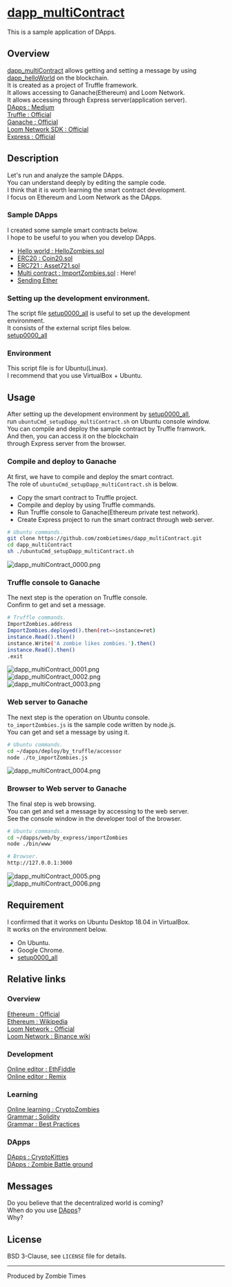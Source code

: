 # [dapp_multiContract](https://github.com/zombietimes/dapp_multiContract)
This is a sample application of DApps.  

## Overview
[dapp_multiContract](https://github.com/zombietimes/dapp_multiContract) allows getting and setting a message by using [dapp_helloWorld]() on the blockchain.  
It is created as a project of Truffle framework.  
It allows accessing to Ganache(Ethereum) and Loom Network.  
It allows accessing through Express server(application server).  
[DApps : Medium](https://medium.com/swlh/understanding-dapps-decentralized-applications-8f3668ebdc9a)  
[Truffle : Official](https://truffleframework.com/)  
[Ganache : Official](https://truffleframework.com/docs/ganache/overview)  
[Loom Network SDK : Official](https://loomx.io/developers/)  
[Express : Official](https://expressjs.com/)  

## Description
Let's run and analyze the sample DApps.  
You can understand deeply by editing the sample code.  
I think that it is worth learning the smart contract development.  
I focus on Ethereum and Loom Network as the DApps.  

### Sample DApps
I created some sample smart contracts below.  
I hope to be useful to you when you develop DApps.  
- [Hello world : HelloZombies.sol](https://github.com/zombietimes/dapp_helloWorld)
- [ERC20 : Coin20.sol](https://github.com/zombietimes/dapp_erc20)
- [ERC721 : Asset721.sol](https://github.com/zombietimes/dapp_erc721)
- [Multi contract : ImportZombies.sol](https://github.com/zombietimes/dapp_multiContract) : Here!
- [Sending Ether](https://github.com/zombietimes/dapp_sendEther)

### Setting up the development environment.
The script file [setup0000_all](https://github.com/zombietimes/setup0000_all) is useful to set up the development environment.  
It consists of the external script files below.  
[setup0000_all](https://github.com/zombietimes/setup0000_all)  

### Environment
This script file is for Ubuntu(Linux).  
I recommend that you use VirtualBox + Ubuntu.  

## Usage
After setting up the development environment by [setup0000_all](https://github.com/zombietimes/setup0000_all),  
run `ubuntuCmd_setupDapp_multiContract.sh` on Ubuntu console window.  
You can compile and deploy the sample contract by Truffle framwork.  
And then, you can access it on the blockchain  
through Express server from the browser.  

### Compile and deploy to Ganache
At first, we have to compile and deploy the smart contract.  
The role of `ubuntuCmd_setupDapp_multiContract.sh` is below.  
- Copy the smart contract to Truffle project.
- Compile and deploy by using Truffle commands.
- Run Truffle console to Ganache(Ethereum private test network).
- Create Express project to run the smart contract through web server.
```sh
# Ubuntu commands.
git clone https://github.com/zombietimes/dapp_multiContract.git
cd dapp_multiContract
sh ./ubuntuCmd_setupDapp_multiContract.sh
```
![dapp_multiContract_0000.png]()  

### Truffle console to Ganache
The next step is the operation on Truffle console.  
Confirm to get and set a message.  
```sh
# Truffle commands.
ImportZombies.address
ImportZombies.deployed().then(ret=>instance=ret)
instance.Read().then()
instance.Write('A zombie likes zombies.').then()
instance.Read().then()
.exit
```
![dapp_multiContract_0001.png]()  
![dapp_multiContract_0002.png]()  
![dapp_multiContract_0003.png]()  

### Web server to Ganache
The next step is the operation on Ubuntu console.  
`to_importZombies.js` is the sample code written by node.js.  
You can get and set a message by using it.  
```sh
# Ubuntu commands.
cd ~/dapps/deploy/by_truffle/accessor
node ./to_importZombies.js
```
![dapp_multiContract_0004.png]()  

### Browser to Web server to Ganache
The final step is web browsing.  
You can get and set a message by accessing to the web server.  
See the console window in the developer tool of the browser.  
```sh
# Ubuntu commands.
cd ~/dapps/web/by_express/importZombies
node ./bin/www
```
```sh
# Browser.
http://127.0.0.1:3000
```
![dapp_multiContract_0005.png]()  
![dapp_multiContract_0006.png]()  

## Requirement
I confirmed that it works on Ubuntu Desktop 18.04 in VirtualBox.  
It works on the environment below.  
- On Ubuntu.
- Google Chrome.
- [setup0000_all](https://github.com/zombietimes/setup0000_all)

## Relative links
### Overview
[Ethereum : Official](https://www.ethereum.org/)  
[Ethereum : Wikipedia](https://en.wikipedia.org/wiki/Ethereum)  
[Loom Network : Official](https://loomx.io/)  
[Loom Network : Binance wiki](https://info.binance.com/en/currencies/loom-network)  

### Development
[Online editor : EthFiddle](https://ethfiddle.com/)  
[Online editor : Remix](https://remix.ethereum.org/)  

### Learning
[Online learning : CryptoZombies](https://cryptozombies.io/)  
[Grammar : Solidity](https://solidity.readthedocs.io/)  
[Grammar : Best Practices](https://github.com/ConsenSys/smart-contract-best-practices)  

### DApps
[DApps : CryptoKitties](https://www.cryptokitties.co/)  
[DApps : Zombie Battle ground](https://loom.games/en/)  

## Messages
Do you believe that the decentralized world is coming?  
When do you use [DApps](https://en.wikipedia.org/wiki/Decentralized_application)?  
Why?  

## License
BSD 3-Clause, see `LICENSE` file for details.  

---
Produced by Zombie Times  

